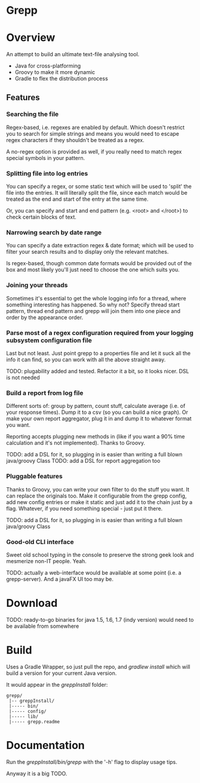 Grepp
=====

# Overview

An attempt to build an ultimate text-file analysing tool.
* Java for cross-platforming
* Groovy to make it more dynamic
* Gradle to flex the distribution process

## Features

### Searching the file

Regex-based, i.e. regexes are enabled by default. Which doesn't restrict you to search for simple strings and means you would need to escape regex characters if they shouldn't be treated as a regex. 

A no-regex option is provided as well, if you really need to match regex special symbols in your pattern.

### Splitting file into log entries

You can specify a regex, or some static text which will be used to 'split' the file into the entries. It will literally split the file, since each match would be treated as the end and start of the entry at the same time.

Or, you can specify and start and end pattern (e.g. &lt;root&gt; and &lt;/root&gt;) to check certain blocks of text.

### Narrowing search by date range

You can specify a date extraction regex & date format; which will be used to filter your search results and to display only the relevant matches. 

Is regex-based, though common date formats would be provided out of the box and most likely you'll just need to choose the one which suits you.

### Joining your threads

Sometimes it's essential to get the whole logging info for a thread, where something interesting has happened. So why not?
Specify thread start pattern, thread end pattern and grepp will join them into one piece and order by the appearance order.

### Parse most of a regex configuration required from your logging subsystem configuration file

Last but not least. Just point grepp to a properties file and let it suck all the info it can find, so you can work with all the above straight away.

TODO: plugability added and tested. Refactor it a bit, so it looks nicer. DSL is not needed

### Build a report from log file

Different sorts of: group by pattern, count stuff, calculate average (i.e. of your response times). Dump it to a csv (so you can build a nice graph). Or make your own report aggregator, plug it in and dump it to whatever format you want.

Reporting accepts plugging new methods in (like if you want a 90% time calculation and it's not implemented). Thanks to Groovy.

TODO: add a DSL for it, so plugging in is easier than writing a full blown java/groovy Class
TODO: add a DSL for report aggregation too

### Pluggable features

Thanks to Groovy, you can write your own filter to do the stuff you want. It can replace the originals too. Make it configurable from the grepp config, add new config entries or make it static and just add it to the chain just by a flag. Whatever, if you need something special - just put it there.

TODO: add a DSL for it, so plugging in is easier than writing a full blown java/groovy Class

### Good-old CLI interface

Sweet old school typing in the console to preserve the strong geek look and mesmerize non-IT people. Yeah.

TODO: actually a web-interface would be available at some point (i.e. a grepp-server). And a javaFX UI too may be.

# Download

TODO: ready-to-go binaries for java 1.5, 1.6, 1.7 (indy version) would need to be available from somewhere

# Build

Uses a Gradle Wrapper, so just pull the repo, and _gradlew install_ which will build a version for your current Java version.

It would appear in the _greppInstall_ folder:
````
grepp/
 |-- greppInstall/
 |----- bin/ 
 |----- config/ 
 |----- lib/ 
 |----- grepp.readme
````

# Documentation

Run the _greppInstall/bin/grepp_ with the '-h' flag to display usage tips.

Anyway it is a big TODO.